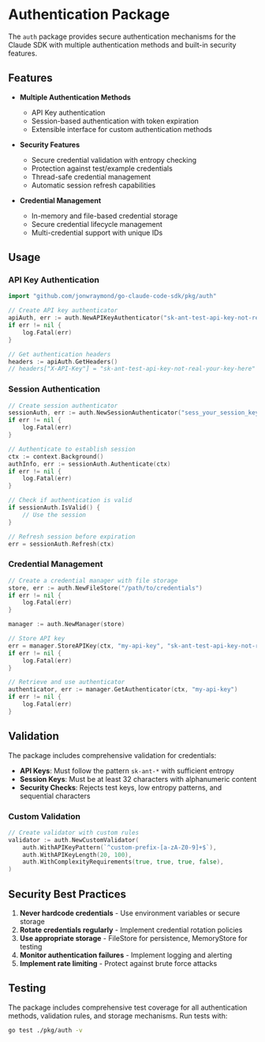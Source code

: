 # Authentication Package

The `auth` package provides secure authentication mechanisms for the Claude SDK with multiple authentication methods and built-in security features.

## Features

- **Multiple Authentication Methods**
  - API Key authentication
  - Session-based authentication with token expiration
  - Extensible interface for custom authentication methods

- **Security Features**
  - Secure credential validation with entropy checking
  - Protection against test/example credentials
  - Thread-safe credential management
  - Automatic session refresh capabilities

- **Credential Management**
  - In-memory and file-based credential storage
  - Secure credential lifecycle management
  - Multi-credential support with unique IDs

## Usage

### API Key Authentication

```go
import "github.com/jonwraymond/go-claude-code-sdk/pkg/auth"

// Create API key authenticator
apiAuth, err := auth.NewAPIKeyAuthenticator("sk-ant-test-api-key-not-real-your-key-here")
if err != nil {
    log.Fatal(err)
}

// Get authentication headers
headers := apiAuth.GetHeaders()
// headers["X-API-Key"] = "sk-ant-test-api-key-not-real-your-key-here"
```

### Session Authentication

```go
// Create session authenticator
sessionAuth, err := auth.NewSessionAuthenticator("sess_your_session_key")
if err != nil {
    log.Fatal(err)
}

// Authenticate to establish session
ctx := context.Background()
authInfo, err := sessionAuth.Authenticate(ctx)
if err != nil {
    log.Fatal(err)
}

// Check if authentication is valid
if sessionAuth.IsValid() {
    // Use the session
}

// Refresh session before expiration
err = sessionAuth.Refresh(ctx)
```

### Credential Management

```go
// Create a credential manager with file storage
store, err := auth.NewFileStore("/path/to/credentials")
if err != nil {
    log.Fatal(err)
}

manager := auth.NewManager(store)

// Store API key
err = manager.StoreAPIKey(ctx, "my-api-key", "sk-ant-test-api-key-not-real-your-key")
if err != nil {
    log.Fatal(err)
}

// Retrieve and use authenticator
authenticator, err := manager.GetAuthenticator(ctx, "my-api-key")
if err != nil {
    log.Fatal(err)
}
```

## Validation

The package includes comprehensive validation for credentials:

- **API Keys**: Must follow the pattern `sk-ant-*` with sufficient entropy
- **Session Keys**: Must be at least 32 characters with alphanumeric content
- **Security Checks**: Rejects test keys, low entropy patterns, and sequential characters

### Custom Validation

```go
// Create validator with custom rules
validator := auth.NewCustomValidator(
    auth.WithAPIKeyPattern(`^custom-prefix-[a-zA-Z0-9]+$`),
    auth.WithAPIKeyLength(20, 100),
    auth.WithComplexityRequirements(true, true, true, false),
)
```

## Security Best Practices

1. **Never hardcode credentials** - Use environment variables or secure storage
2. **Rotate credentials regularly** - Implement credential rotation policies
3. **Use appropriate storage** - FileStore for persistence, MemoryStore for testing
4. **Monitor authentication failures** - Implement logging and alerting
5. **Implement rate limiting** - Protect against brute force attacks

## Testing

The package includes comprehensive test coverage for all authentication methods, validation rules, and storage mechanisms. Run tests with:

```bash
go test ./pkg/auth -v
```